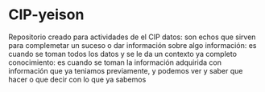 # CIP-yeison
Repositorio creado para actividades de el CIP 
datos: son echos que sirven para complemetar un suceso o dar información sobre algo 
información: es cuando se toman todos los datos y se le da un contexto ya completo 
conocimiento: es cuando se toman la información adquirida con información que ya teniamos previamente, y podemos ver y saber que hacer o que decir con lo que ya sabemos 
